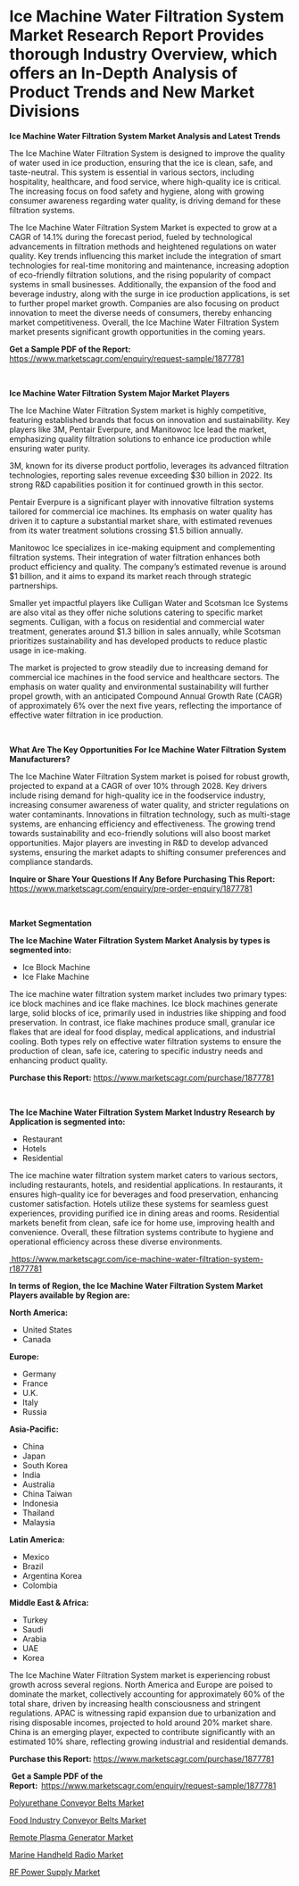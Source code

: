 <p><h1>Ice Machine Water Filtration System Market Research Report Provides thorough Industry Overview, which offers an In-Depth Analysis of Product Trends and New Market Divisions</h1></p><p><strong>Ice Machine Water Filtration System Market Analysis and Latest Trends</strong></p>
<p><p>The Ice Machine Water Filtration System is designed to improve the quality of water used in ice production, ensuring that the ice is clean, safe, and taste-neutral. This system is essential in various sectors, including hospitality, healthcare, and food service, where high-quality ice is critical. The increasing focus on food safety and hygiene, along with growing consumer awareness regarding water quality, is driving demand for these filtration systems.</p><p>The Ice Machine Water Filtration System Market is expected to grow at a CAGR of 14.1% during the forecast period, fueled by technological advancements in filtration methods and heightened regulations on water quality. Key trends influencing this market include the integration of smart technologies for real-time monitoring and maintenance, increasing adoption of eco-friendly filtration solutions, and the rising popularity of compact systems in small businesses. Additionally, the expansion of the food and beverage industry, along with the surge in ice production applications, is set to further propel market growth. Companies are also focusing on product innovation to meet the diverse needs of consumers, thereby enhancing market competitiveness. Overall, the Ice Machine Water Filtration System market presents significant growth opportunities in the coming years.</p></p>
<p><strong>Get a Sample PDF of the Report:&nbsp;</strong> <a href="https://www.marketscagr.com/enquiry/request-sample/1877781?utm_campaign=1868&utm_medium=2&utm_source=Github&utm_content=ia&utm_term=11042025&utm_id=ice-machine-water-filtration-system">https://www.marketscagr.com/enquiry/request-sample/1877781</a></p>
<p>&nbsp;</p>
<p><strong>Ice Machine Water Filtration System Major Market Players</strong></p>
<p><p>The Ice Machine Water Filtration System market is highly competitive, featuring established brands that focus on innovation and sustainability. Key players like 3M, Pentair Everpure, and Manitowoc Ice lead the market, emphasizing quality filtration solutions to enhance ice production while ensuring water purity.</p><p>3M, known for its diverse product portfolio, leverages its advanced filtration technologies, reporting sales revenue exceeding $30 billion in 2022. Its strong R&D capabilities position it for continued growth in this sector.</p><p>Pentair Everpure is a significant player with innovative filtration systems tailored for commercial ice machines. Its emphasis on water quality has driven it to capture a substantial market share, with estimated revenues from its water treatment solutions crossing $1.5 billion annually.</p><p>Manitowoc Ice specializes in ice-making equipment and complementing filtration systems. Their integration of water filtration enhances both product efficiency and quality. The company’s estimated revenue is around $1 billion, and it aims to expand its market reach through strategic partnerships.</p><p>Smaller yet impactful players like Culligan Water and Scotsman Ice Systems are also vital as they offer niche solutions catering to specific market segments. Culligan, with a focus on residential and commercial water treatment, generates around $1.3 billion in sales annually, while Scotsman prioritizes sustainability and has developed products to reduce plastic usage in ice-making.</p><p>The market is projected to grow steadily due to increasing demand for commercial ice machines in the food service and healthcare sectors. The emphasis on water quality and environmental sustainability will further propel growth, with an anticipated Compound Annual Growth Rate (CAGR) of approximately 6% over the next five years, reflecting the importance of effective water filtration in ice production.</p></p>
<p>&nbsp;</p>
<p><strong>What Are The Key Opportunities For Ice Machine Water Filtration System Manufacturers?</strong></p>
<p><p>The Ice Machine Water Filtration System market is poised for robust growth, projected to expand at a CAGR of over 10% through 2028. Key drivers include rising demand for high-quality ice in the foodservice industry, increasing consumer awareness of water quality, and stricter regulations on water contaminants. Innovations in filtration technology, such as multi-stage systems, are enhancing efficiency and effectiveness. The growing trend towards sustainability and eco-friendly solutions will also boost market opportunities. Major players are investing in R&D to develop advanced systems, ensuring the market adapts to shifting consumer preferences and compliance standards.</p></p>
<p><strong>Inquire or Share Your Questions If Any Before Purchasing This Report:</strong> <a href="https://www.marketscagr.com/enquiry/pre-order-enquiry/1877781?utm_campaign=1868&utm_medium=2&utm_source=Github&utm_content=ia&utm_term=11042025&utm_id=ice-machine-water-filtration-system">https://www.marketscagr.com/enquiry/pre-order-enquiry/1877781</a></p>
<p>&nbsp;</p>
<p><strong>Market Segmentation</strong></p>
<p><strong>The Ice Machine Water Filtration System Market Analysis by types is segmented into:</strong></p>
<p><ul><li>Ice Block Machine</li><li>Ice Flake Machine</li></ul></p>
<p><p>The ice machine water filtration system market includes two primary types: ice block machines and ice flake machines. Ice block machines generate large, solid blocks of ice, primarily used in industries like shipping and food preservation. In contrast, ice flake machines produce small, granular ice flakes that are ideal for food display, medical applications, and industrial cooling. Both types rely on effective water filtration systems to ensure the production of clean, safe ice, catering to specific industry needs and enhancing product quality.</p></p>
<p><strong>Purchase this Report:&nbsp;</strong><a href="https://www.marketscagr.com/purchase/1877781?utm_campaign=1868&utm_medium=2&utm_source=Github&utm_content=ia&utm_term=11042025&utm_id=ice-machine-water-filtration-system">https://www.marketscagr.com/purchase/1877781</a></p>
<p>&nbsp;</p>
<p><strong>The Ice Machine Water Filtration System Market Industry Research by Application is segmented into:</strong></p>
<p><ul><li>Restaurant</li><li>Hotels</li><li>Residential</li></ul></p>
<p><p>The ice machine water filtration system market caters to various sectors, including restaurants, hotels, and residential applications. In restaurants, it ensures high-quality ice for beverages and food preservation, enhancing customer satisfaction. Hotels utilize these systems for seamless guest experiences, providing purified ice in dining areas and rooms. Residential markets benefit from clean, safe ice for home use, improving health and convenience. Overall, these filtration systems contribute to hygiene and operational efficiency across these diverse environments.</p></p>
<p><a href="https://www.marketscagr.com/ice-machine-water-filtration-system-r1877781?utm_campaign=1868&utm_medium=2&utm_source=Github&utm_content=ia&utm_term=11042025&utm_id=ice-machine-water-filtration-system">&nbsp;https://www.marketscagr.com/ice-machine-water-filtration-system-r1877781</a></p>
<p><strong>In terms of Region, the Ice Machine Water Filtration System Market Players available by Region are:</strong></p>
<p>
    <p> <strong> North America: </strong>
        <ul>
            <li>United States</li>
            <li>Canada</li>
        </ul>
        </p> 
    <p> <strong> Europe: </strong>
        <ul>
            <li>Germany</li>
            <li>France</li>
            <li>U.K.</li>
            <li>Italy</li>
            <li>Russia</li>
        </ul>
        </p> 
    <p> <strong> Asia-Pacific: </strong>
        <ul>
            <li>China</li>
            <li>Japan</li>
            <li>South Korea</li>
            <li>India</li>
            <li>Australia</li>
            <li>China Taiwan</li>
            <li>Indonesia</li>
            <li>Thailand</li>
            <li>Malaysia</li>
        </ul>
        </p> 
    <p> <strong> Latin America: </strong>
        <ul>
            <li>Mexico</li>
            <li>Brazil</li>
            <li>Argentina Korea</li>
            <li>Colombia</li>
        </ul>
        </p> 
    <p> <strong> Middle East & Africa: </strong>
        <ul>
            <li>Turkey</li>
            <li>Saudi</li>
            <li>Arabia</li>
            <li>UAE</li>
            <li>Korea</li>
        </ul>
    </p>
    </p>
<p><p>The Ice Machine Water Filtration System market is experiencing robust growth across several regions. North America and Europe are poised to dominate the market, collectively accounting for approximately 60% of the total share, driven by increasing health consciousness and stringent regulations. APAC is witnessing rapid expansion due to urbanization and rising disposable incomes, projected to hold around 20% market share. China is an emerging player, expected to contribute significantly with an estimated 10% share, reflecting growing industrial and residential demands.</p></p>
<p><strong>Purchase this Report: </strong><a href="https://www.marketscagr.com/purchase/1877781?utm_campaign=1868&utm_medium=2&utm_source=Github&utm_content=ia&utm_term=11042025&utm_id=ice-machine-water-filtration-system">https://www.marketscagr.com/purchase/1877781</a></p>
<p>&nbsp;<strong>Get a Sample PDF of the Report:&nbsp;&nbsp;</strong><a href="https://www.marketscagr.com/enquiry/request-sample/1877781?utm_campaign=1868&utm_medium=2&utm_source=Github&utm_content=ia&utm_term=11042025&utm_id=ice-machine-water-filtration-system">https://www.marketscagr.com/enquiry/request-sample/1877781</a></p>
<p><strong></strong></p>
<p><p><a href="https://github.com/uldularido/Market-Research-Report-List-1/blob/main/polyurethane-conveyor-belts-market.md?utm_campaign=1868&utm_medium=2&utm_source=Github&utm_content=ia&utm_term=11042025&utm_id=ice-machine-water-filtration-system">Polyurethane Conveyor Belts Market</a></p><p><a href="https://github.com/widlerumland/Market-Research-Report-List-1/blob/main/food-industry-conveyor-belts-market.md?utm_campaign=1868&utm_medium=2&utm_source=Github&utm_content=ia&utm_term=11042025&utm_id=ice-machine-water-filtration-system">Food Industry Conveyor Belts Market</a></p><p><a href="https://github.com/akitamegge65/Market-Research-Report-List-1/blob/main/remote-plasma-generator-market.md?utm_campaign=1868&utm_medium=2&utm_source=Github&utm_content=ia&utm_term=11042025&utm_id=ice-machine-water-filtration-system">Remote Plasma Generator Market</a></p><p><a href="https://github.com/benasjuettk3/Market-Research-Report-List-1/blob/main/marine-handheld-radio-market.md?utm_campaign=1868&utm_medium=2&utm_source=Github&utm_content=ia&utm_term=11042025&utm_id=ice-machine-water-filtration-system">Marine Handheld Radio Market</a></p><p><a href="https://github.com/gummaarmel83/Market-Research-Report-List-1/blob/main/rf-power-supply-market.md?utm_campaign=1868&utm_medium=2&utm_source=Github&utm_content=ia&utm_term=11042025&utm_id=ice-machine-water-filtration-system">RF Power Supply Market</a></p></p>